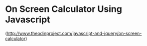 # On Screen Calculator Using Javascript

(http://www.theodinproject.com/javascript-and-jquery/on-screen-calculator)
